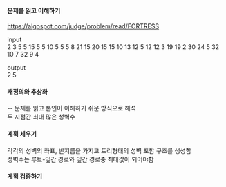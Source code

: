 #### 문제를 읽고 이해하기
https://algospot.com/judge/problem/read/FORTRESS

input</br>
2
3
5 5 15
5 5 10
5 5 5
8 
21 15 20 
15 15 10 
13 12 5 
12 12 3 
19 19 2 
30 24 5 
32 10 7 
32 9 4 


output</br>
2
5
 
#### 재정의와 추상화<br>
-- 문제를 읽고 본인이 이해하기 쉬운 방식으로 해석<br>
두 지점간 최대 많은 성벽수

#### 계획 세우기<br>
각각의 성벽의 좌표, 반지름을 가지고 트리형태의 성벽 포함 구조를 생성함<br>
성벽수는 루트-잎간 경로와 잎간 경로중 최대값이 되어야함<br>

#### 계획 검증하기
